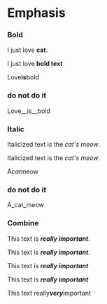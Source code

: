 # Emphasis

### Bold

I just love **cat**.

I just love __bold text__

Love**is**bold

### do not do it

Love__is__bold

### Italic

Italicized text is the *cat's meow*.

Italicized text is the _cat's meow_.

A*cat*meow

### do not do it
A_cat_meow


### Combine

This text is ***really important***.

This text is ___really important___.

This text is __*really important*__

This text is _**really important**_

This text really***very***important

